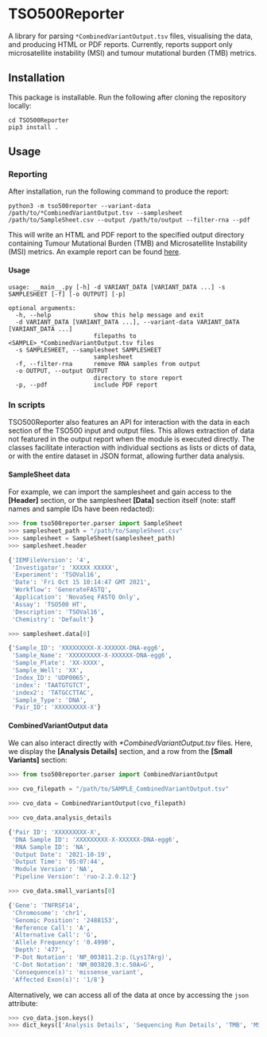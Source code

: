 # TSO500Reporter

A library for parsing `*CombinedVariantOutput.tsv` files, visualising the data, and producing HTML or PDF reports. Currently, reports support only microsatellite instability (MSI) and tumour mutational burden (TMB) metrics.

## Installation

This package is installable. Run the following after cloning the repository locally:

```shell
cd TSO500Reporter
pip3 install .
```

## Usage

### Reporting

After installation, run the following command to produce the report:

```shell
python3 -m tso500reporter --variant-data /path/to/*CombinedVariantOutput.tsv --samplesheet /path/to/SampleSheet.csv --output /path/to/output --filter-rna --pdf 
```

This will write an HTML and PDF report to the specified output directory containing Tumour Mutational Burden (TMB) and Microsatellite Instability (MSI) metrics.
An example report can be found [here](report.pdf).

#### Usage

```shell
usage: __main__.py [-h] -d VARIANT_DATA [VARIANT_DATA ...] -s SAMPLESHEET [-f] [-o OUTPUT] [-p]

optional arguments:
  -h, --help            show this help message and exit
  -d VARIANT_DATA [VARIANT_DATA ...], --variant-data VARIANT_DATA [VARIANT_DATA ...]
                        filepaths to <SAMPLE>_*CombinedVariantOutput.tsv files
  -s SAMPLESHEET, --samplesheet SAMPLESHEET
                        samplesheet
  -f, --filter-rna      remove RNA samples from output
  -o OUTPUT, --output OUTPUT
                        directory to store report
  -p, --pdf             include PDF report
```

### In scripts

TSO500Reporter also features an API for interaction with the data in each section of the TSO500 input and output files. This allows extraction of data not featured in the output report when the module is executed directly. The classes facilitate interaction with individual sections as lists or dicts of data, or with the entire dataset in JSON format, allowing further data analysis.

#### SampleSheet data

For example, we can import the samplesheet and gain access to the **[Header]** section, or the samplesheet **[Data]** section itself (note: staff names and sample IDs have been redacted):

```python
>>> from tso500reporter.parser import SampleSheet
>>> samplesheet_path = "/path/to/SampleSheet.csv"
>>> samplesheet = SampleSheet(samplesheet_path)
>>> samplesheet.header

{'IEMFileVersion': '4',
 'Investigator': 'XXXXX XXXXX',
 'Experiment': 'TSOVal16',
 'Date': 'Fri Oct 15 10:14:47 GMT 2021',
 'Workflow': 'GenerateFASTQ',
 'Application': 'NovaSeq FASTQ Only',
 'Assay': 'TSO500 HT',
 'Description': 'TSOVal16',
 'Chemistry': 'Default'}

>>> samplesheet.data[0]

{'Sample_ID': 'XXXXXXXXX-X-XXXXXX-DNA-egg6',
 'Sample_Name': 'XXXXXXXXX-X-XXXXXX-DNA-egg6',
 'Sample_Plate': 'XX-XXXX',
 'Sample_Well': 'XX',
 'Index_ID': 'UDP0065',
 'index': 'TAATGTGTCT',
 'index2': 'TATGCCTTAC',
 'Sample_Type': 'DNA',
 'Pair_ID': 'XXXXXXXXX-X'}
```

#### CombinedVariantOutput data

We can also interact directly with  _*CombinedVariantOutput.tsv_ files. Here, we display the **[Analysis Details]** section, and a row from the **[Small Variants]** section:

```python
>>> from tso500reporter.parser import CombinedVariantOutput

>>> cvo_filepath = "/path/to/SAMPLE_CombinedVariantOutput.tsv"

>>> cvo_data = CombinedVariantOutput(cvo_filepath)

>>> cvo_data.analysis_details

{'Pair ID': 'XXXXXXXXX-X',
 'DNA Sample ID': 'XXXXXXXXX-X-XXXXXX-DNA-egg6',
 'RNA Sample ID': 'NA',
 'Output Date': '2021-10-19',
 'Output Time': '05:07:44',
 'Module Version': 'NA',
 'Pipeline Version': 'ruo-2.2.0.12'}

>>> cvo_data.small_variants[0]

{'Gene': 'TNFRSF14',
 'Chromosome': 'chr1',
 'Genomic Position': '2488153',
 'Reference Call': 'A',
 'Alternative Call': 'G',
 'Allele Frequency': '0.4990',
 'Depth': '477',
 'P-Dot Notation': 'NP_003811.2:p.(Lys17Arg)',
 'C-Dot Notation': 'NM_003820.3:c.50A>G',
 'Consequence(s)': 'missense_variant',
 'Affected Exon(s)': '1/8'}
```

Alternatively, we can access all of the data at once by accessing the `json` attribute:

```python
>>> cvo_data.json.keys()
>>> dict_keys(['Analysis Details', 'Sequencing Run Details', 'TMB', 'MSI', 'Gene Amplifications', 'Splice Variants', 'Fusions', 'Small Variants'])
```
